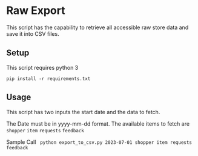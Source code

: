 # Raw Export
This script has the capability to retrieve all accessible raw store data and save it into CSV files.

## Setup
This script requires python 3

```pip install -r requirements.txt```

## Usage
This script has two inputs the start date and the data to fetch.

The Date must be in yyyy-mm-dd format. The available items to fetch are `shopper` `item` `requests` `feedback`
 
Sample Call
``` python export_to_csv.py 2023-07-01 shopper item requests feedback```